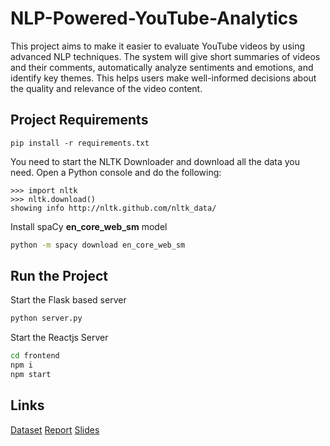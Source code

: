 # NLP-Powered-YouTube-Analytics

This project aims to make it easier to evaluate YouTube videos by using advanced NLP techniques. The system will give short summaries of videos and their comments, automatically analyze sentiments and emotions, and identify key themes. This helps users make well-informed decisions about the quality and relevance of the video content.

## Project Requirements

```
pip install -r requirements.txt
```

You need to start the NLTK Downloader and download all the data you need.
Open a Python console and do the following:

```
>>> import nltk
>>> nltk.download()
showing info http://nltk.github.com/nltk_data/
```

Install spaCy **en_core_web_sm** model

```bash
python -m spacy download en_core_web_sm
```
## Run the Project

Start the Flask based server
```bash
python server.py
```

Start the Reactjs Server
```bash
cd frontend
npm i
npm start
```


## Links

[Dataset](https://docs.google.com/spreadsheets/d/19Ovg-9q9wAAQVc9SHOT6oYHjEuG4deT_lI7yojaJajQ/edit?usp=sharing)
[Report](https://docs.google.com/document/d/1WBjYbMlW2Iq_buCSvS_iXdT2j3Uz7f7lNQM_kZJp7hw/edit?usp=sharing)
[Slides](https://docs.google.com/presentation/d/1sQjjrjBkwPi_WgRv4XcIHdtHa8g8-kIgA3fjDy42N-8/edit?usp=sharing)
